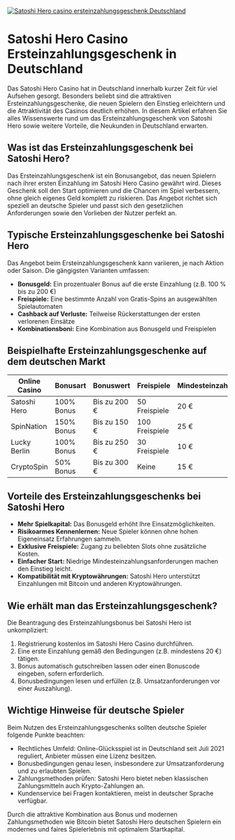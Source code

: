 [![Satoshi Hero casino ersteinzahlungsgeschenk Deutschland](https://123-caf.pages.dev/gitsignup.png)](https://vrmoo.ru/Bt82HjjY)

<h1>Satoshi Hero Casino Ersteinzahlungsgeschenk in Deutschland</h1> <p>Das Satoshi Hero Casino hat in Deutschland innerhalb kurzer Zeit für viel Aufsehen gesorgt. Besonders beliebt sind die attraktiven Ersteinzahlungsgeschenke, die neuen Spielern den Einstieg erleichtern und die Attraktivität des Casinos deutlich erhöhen. In diesem Artikel erfahren Sie alles Wissenswerte rund um das Ersteinzahlungsgeschenk von Satoshi Hero sowie weitere Vorteile, die Neukunden in Deutschland erwarten.</p>  <h2>Was ist das Ersteinzahlungsgeschenk bei Satoshi Hero?</h2> <p>Das Ersteinzahlungsgeschenk ist ein Bonusangebot, das neuen Spielern nach ihrer ersten Einzahlung im Satoshi Hero Casino gewährt wird. Dieses Geschenk soll den Start optimieren und die Chancen im Spiel verbessern, ohne gleich eigenes Geld komplett zu riskieren. Das Angebot richtet sich speziell an deutsche Spieler und passt sich den gesetzlichen Anforderungen sowie den Vorlieben der Nutzer perfekt an.</p>  <h2>Typische Ersteinzahlungsgeschenke bei Satoshi Hero</h2> <p>Das Angebot beim Ersteinzahlungsgeschenk kann variieren, je nach Aktion oder Saison. Die gängigsten Varianten umfassen:</p> <ul>   <li><strong>Bonusgeld:</strong> Ein prozentualer Bonus auf die erste Einzahlung (z.B. 100 % bis zu 200 €)</li>   <li><strong>Freispiele:</strong> Eine bestimmte Anzahl von Gratis-Spins an ausgewählten Spielautomaten</li>   <li><strong>Cashback auf Verluste:</strong> Teilweise Rückerstattungen der ersten verlorenen Einsätze</li>   <li><strong>Kombinationsboni:</strong> Eine Kombination aus Bonusgeld und Freispielen</li> </ul>  <h2>Beispielhafte Ersteinzahlungsgeschenke auf dem deutschen Markt</h2> <table>   <thead>     <tr>       <th>Online Casino</th>       <th>Bonusart</th>       <th>Bonuswert</th>       <th>Freispiele</th>       <th>Mindesteinzahlung</th>     </tr>   </thead>   <tbody>     <tr>       <td>Satoshi Hero</td>       <td>100% Bonus</td>       <td>Bis zu 200 €</td>       <td>50 Freispiele</td>       <td>20 €</td>     </tr>     <tr>       <td>SpinNation</td>       <td>150% Bonus</td>       <td>Bis zu 150 €</td>       <td>100 Freispiele</td>       <td>25 €</td>     </tr>     <tr>       <td>Lucky Berlin</td>       <td>100% Bonus</td>       <td>Bis zu 250 €</td>       <td>30 Freispiele</td>       <td>10 €</td>     </tr>     <tr>       <td>CryptoSpin</td>       <td>50% Bonus</td>       <td>Bis zu 300 €</td>       <td>Keine</td>       <td>15 €</td>     </tr>   </tbody> </table>  <h2>Vorteile des Ersteinzahlungsgeschenks bei Satoshi Hero</h2> <ul>   <li><strong>Mehr Spielkapital:</strong> Das Bonusgeld erhöht Ihre Einsatzmöglichkeiten.</li>   <li><strong>Risikoarmes Kennenlernen:</strong> Neue Spieler können ohne hohen Eigeneinsatz Erfahrungen sammeln.</li>   <li><strong>Exklusive Freispiele:</strong> Zugang zu beliebten Slots ohne zusätzliche Kosten.</li>   <li><strong>Einfacher Start:</strong> Niedrige Mindesteinzahlungsanforderungen machen den Einstieg leicht.</li>   <li><strong>Kompatibilität mit Kryptowährungen:</strong> Satoshi Hero unterstützt Einzahlungen mit Bitcoin und anderen Kryptowährungen.</li> </ul>  <h2>Wie erhält man das Ersteinzahlungsgeschenk?</h2> <p>Die Beantragung des Ersteinzahlungsbonus bei Satoshi Hero ist unkompliziert:</p> <ol>   <li>Registrierung kostenlos im Satoshi Hero Casino durchführen.</li>   <li>Eine erste Einzahlung gemäß den Bedingungen (z.B. mindestens 20 €) tätigen.</li>   <li>Bonus automatisch gutschreiben lassen oder einen Bonuscode eingeben, sofern erforderlich.</li>   <li>Bonusbedingungen lesen und erfüllen (z.B. Umsatzanforderungen vor einer Auszahlung).</li> </ol>  <h2>Wichtige Hinweise für deutsche Spieler</h2> <p>Beim Nutzen des Ersteinzahlungsgeschenks sollten deutsche Spieler folgende Punkte beachten:</p> <ul>   <li>Rechtliches Umfeld: Online-Glücksspiel ist in Deutschland seit Juli 2021 reguliert, Anbieter müssen eine Lizenz besitzen.</li>   <li>Bonusbedingungen genau lesen, insbesondere zur Umsatzanforderung und zu erlaubten Spielen.</li>   <li>Zahlungsmethoden prüfen: Satoshi Hero bietet neben klassischen Zahlungsmitteln auch Krypto-Zahlungen an.</li>   <li>Kundenservice bei Fragen kontaktieren, meist in deutscher Sprache verfügbar.</li> </ul>  <p>Durch die attraktive Kombination aus Bonus und modernen Zahlungsmethoden wie Bitcoin bietet Satoshi Hero deutschen Spielern ein modernes und faires Spielerlebnis mit optimalem Startkapital.</p>